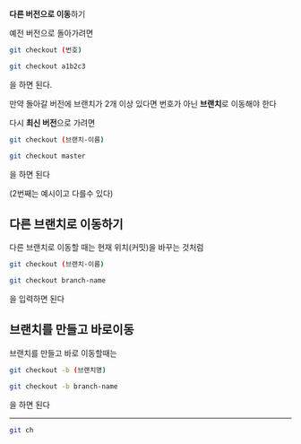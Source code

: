 **다른 버전으로 이동**하기

예전 버전으로 돌아가려면

```Bash
git checkout (번호)
```

```Bash
git checkout a1b2c3
```

을 하면 된다.

만약 돌아갈 버전에 브랜치가 2개 이상 있다면 번호가 아닌 **브랜치**로 이동해야 한다

다시 **최신 버전**으로 가려면

```Bash
git checkout (브랜치-이름)
```

```Bash
git checkout master
```

을 하면 된다

(2번째는 예시이고 다를수 있다)

## 다른 브랜치로 이동하기

다른 브랜치로 이동할 때는 현재 위치(커밋)을 바꾸는 것처럼

```Bash
git checkout (브랜치-이름)
```

```Bash
git checkout branch-name
```

을 입력하면 된다

## 브랜치를 만들고 바로이동

브랜치를 만들고 바로 이동할때는

```Bash
git checkout -b (브랜치명) 
```

```Bash
git checkout -b branch-name
```

을 하면 된다

---

```Bash
git ch
```